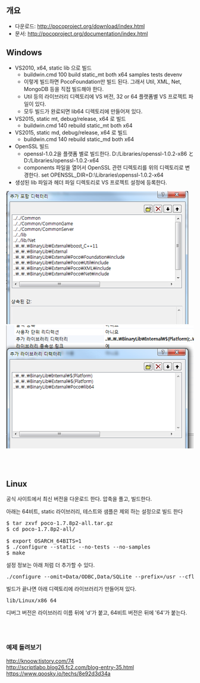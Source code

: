 ## 개요
- 다운로드: http://pocoproject.org/download/index.html
- 문서: http://pocoproject.org/documentation/index.html


## Windows
- VS2010, x64, static lib 으로 빌드
    - buildwin.cmd 100 build static_mt both x64 samples tests devenv
    - 이렇게 빌드하면 PocoFoundation만 빌드 된다. 그래서 Util, XML, Net, MongoDB 등을 직접 빌드해야 한다.
    - Util 등의 라이브러리 디렉토리에 VS 버전, 32 or 64 플랫폼별 VS 프로젝트 파일이 있다.
    - 모두 빌드가 완료되면 lib64 디렉토리에 만들어져 있다.
- VS2015, static mt, debug/release, x64 로 빌드
    - buildwin.cmd 140 rebuild static_mt both x64
- VS2015, static md, debug/release, x64 로 빌드
    - buildwin.cmd 140 rebuild static_md both x64
- OpenSSL 빌드
    - openssl-1.0.2을 플랫폼 별로 빌드한다. D:/Libraries/openssl-1.0.2-x86 と D:/Libraries/openssl-1.0.2-x64
    - components 파일을 열어서 OpenSSL 관련 디렉토리를 위의 디렉토리로 변경한다. set OPENSSL_DIR=D:\Libraries\openssl-1.0.2-x64
- 생성된 lib 파일과 헤더 파일 디렉토리로 VS 프로젝트 설정에 등록한다.
 
<img src="resource\PocoVCInclude.png">  
<img src="resource\PocoVCLib.png">
  
<br>  
<br>  
<br> 
<br>

  
## Linux

공식 사이트에서 최신 버전을 다운로드 한다.
압축을 풀고, 빌드한다. 
  
아래는 64비트, static 라이브러리, 테스트와 샘플은 제외 하는 설정으로 빌드 한다
<pre>
$ tar zxvf poco-1.7.8p2-all.tar.gz
$ cd poco-1.7.8p2-all/
 
$ export OSARCH_64BITS=1
$ ./configure --static --no-tests --no-samples
$ make
</pre>

설정 정보는 아래 처럼 더 추가할 수 있다.
<pre>
./configure --omit=Data/ODBC,Data/SQLite --prefix=/usr --cflags=-fPIC --cflags=-std=c++11 --static --shared  --no-tests --no-samples
</pre>

빌드가 끝나면 아래 디렉토리에 라이브러리가 만들어져 있다.
<pre>
lib/Linux/x86_64
</pre>
 
디버그 버전은 라이브러리 이름 뒤에 'd'가 붙고, 64비트 버전은 뒤에 '64'가 붙는다.  

<br>  
<br>  

### 예제 돌려보기

http://knoow.tistory.com/74  
http://scriptlabo.blog26.fc2.com/blog-entry-35.html  
https://www.qoosky.io/techs/8e92d3d34a  

